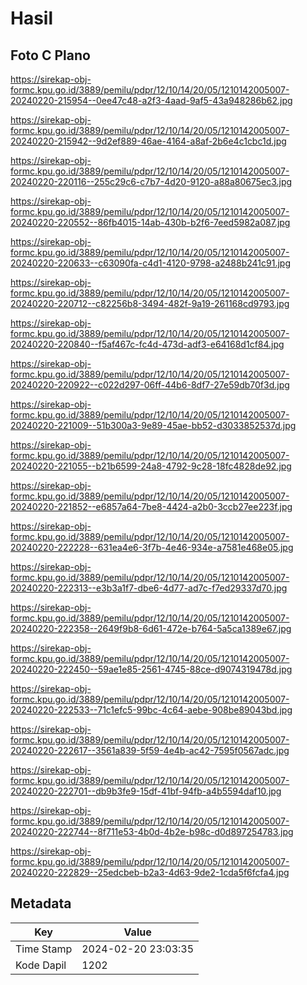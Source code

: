 # Hasil

## Foto C Plano

https://sirekap-obj-formc.kpu.go.id/3889/pemilu/pdpr/12/10/14/20/05/1210142005007-20240220-215954--0ee47c48-a2f3-4aad-9af5-43a948286b62.jpg

https://sirekap-obj-formc.kpu.go.id/3889/pemilu/pdpr/12/10/14/20/05/1210142005007-20240220-215942--9d2ef889-46ae-4164-a8af-2b6e4c1cbc1d.jpg

https://sirekap-obj-formc.kpu.go.id/3889/pemilu/pdpr/12/10/14/20/05/1210142005007-20240220-220116--255c29c6-c7b7-4d20-9120-a88a80675ec3.jpg

https://sirekap-obj-formc.kpu.go.id/3889/pemilu/pdpr/12/10/14/20/05/1210142005007-20240220-220552--86fb4015-14ab-430b-b2f6-7eed5982a087.jpg

https://sirekap-obj-formc.kpu.go.id/3889/pemilu/pdpr/12/10/14/20/05/1210142005007-20240220-220633--c63090fa-c4d1-4120-9798-a2488b241c91.jpg

https://sirekap-obj-formc.kpu.go.id/3889/pemilu/pdpr/12/10/14/20/05/1210142005007-20240220-220712--c82256b8-3494-482f-9a19-261168cd9793.jpg

https://sirekap-obj-formc.kpu.go.id/3889/pemilu/pdpr/12/10/14/20/05/1210142005007-20240220-220840--f5af467c-fc4d-473d-adf3-e64168d1cf84.jpg

https://sirekap-obj-formc.kpu.go.id/3889/pemilu/pdpr/12/10/14/20/05/1210142005007-20240220-220922--c022d297-06ff-44b6-8df7-27e59db70f3d.jpg

https://sirekap-obj-formc.kpu.go.id/3889/pemilu/pdpr/12/10/14/20/05/1210142005007-20240220-221009--51b300a3-9e89-45ae-bb52-d3033852537d.jpg

https://sirekap-obj-formc.kpu.go.id/3889/pemilu/pdpr/12/10/14/20/05/1210142005007-20240220-221055--b21b6599-24a8-4792-9c28-18fc4828de92.jpg

https://sirekap-obj-formc.kpu.go.id/3889/pemilu/pdpr/12/10/14/20/05/1210142005007-20240220-221852--e6857a64-7be8-4424-a2b0-3ccb27ee223f.jpg

https://sirekap-obj-formc.kpu.go.id/3889/pemilu/pdpr/12/10/14/20/05/1210142005007-20240220-222228--631ea4e6-3f7b-4e46-934e-a7581e468e05.jpg

https://sirekap-obj-formc.kpu.go.id/3889/pemilu/pdpr/12/10/14/20/05/1210142005007-20240220-222313--e3b3a1f7-dbe6-4d77-ad7c-f7ed29337d70.jpg

https://sirekap-obj-formc.kpu.go.id/3889/pemilu/pdpr/12/10/14/20/05/1210142005007-20240220-222358--2649f9b8-6d61-472e-b764-5a5ca1389e67.jpg

https://sirekap-obj-formc.kpu.go.id/3889/pemilu/pdpr/12/10/14/20/05/1210142005007-20240220-222450--59ae1e85-2561-4745-88ce-d9074319478d.jpg

https://sirekap-obj-formc.kpu.go.id/3889/pemilu/pdpr/12/10/14/20/05/1210142005007-20240220-222533--71c1efc5-99bc-4c64-aebe-908be89043bd.jpg

https://sirekap-obj-formc.kpu.go.id/3889/pemilu/pdpr/12/10/14/20/05/1210142005007-20240220-222617--3561a839-5f59-4e4b-ac42-7595f0567adc.jpg

https://sirekap-obj-formc.kpu.go.id/3889/pemilu/pdpr/12/10/14/20/05/1210142005007-20240220-222701--db9b3fe9-15df-41bf-94fb-a4b5594daf10.jpg

https://sirekap-obj-formc.kpu.go.id/3889/pemilu/pdpr/12/10/14/20/05/1210142005007-20240220-222744--8f711e53-4b0d-4b2e-b98c-d0d897254783.jpg

https://sirekap-obj-formc.kpu.go.id/3889/pemilu/pdpr/12/10/14/20/05/1210142005007-20240220-222829--25edcbeb-b2a3-4d63-9de2-1cda5f6fcfa4.jpg


## Metadata

| Key        | Value               |
| ---------- | ------------------- |
| Time Stamp | 2024-02-20 23:03:35 |
| Kode Dapil | 1202                |



